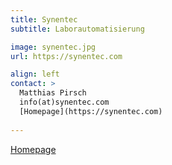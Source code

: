 ```yaml
---
title: Synentec
subtitle: Laborautomatisierung

image: synentec.jpg
url: https://synentec.com

align: left
contact: >
  Matthias Pirsch
  info(at)synentec.com
  [Homepage](https://synentec.com)
  
---
```


[Homepage](https://synentec.com)

